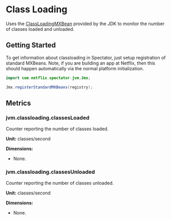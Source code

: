 # Class Loading

Uses the [ClassLoadingMXBean](https://docs.oracle.com/en/java/javase/17/docs/api/java.management/java/lang/management/ClassLoadingMXBean.html)
provided by the JDK to monitor the number of classes loaded and unloaded.

## Getting Started

To get information about classloading in Spectator, just setup registration of standard MXBeans.
Note, if you are building an app at Netflix, then this should happen automatically via the normal
platform initialization.

```java
import com.netflix.spectator.jvm.Jmx;

Jmx.registerStandardMXBeans(registry);
```

## Metrics

### jvm.classloading.classesLoaded

Counter reporting the number of classes loaded.

**Unit:** classes/second

**Dimensions:**

* None.

### jvm.classloading.classesUnloaded

Counter reporting the number of classes unloaded.

**Unit:** classes/second

**Dimensions:**

* None.
